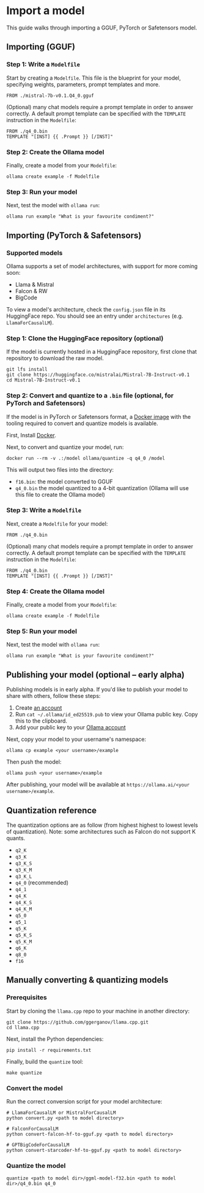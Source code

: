 # Import a model

This guide walks through importing a GGUF, PyTorch or Safetensors model.

## Importing (GGUF)

### Step 1: Write a `Modelfile`

Start by creating a `Modelfile`. This file is the blueprint for your model, specifying weights, parameters, prompt templates and more.

```
FROM ./mistral-7b-v0.1.Q4_0.gguf
```

(Optional) many chat models require a prompt template in order to answer correctly. A default prompt template can be specified with the `TEMPLATE` instruction in the `Modelfile`:

```
FROM ./q4_0.bin
TEMPLATE "[INST] {{ .Prompt }} [/INST]"
```

### Step 2: Create the Ollama model

Finally, create a model from your `Modelfile`:

```
ollama create example -f Modelfile
```

### Step 3: Run your model

Next, test the model with `ollama run`:

```
ollama run example "What is your favourite condiment?"
```

## Importing (PyTorch & Safetensors)

### Supported models

Ollama supports a set of model architectures, with support for more coming soon:

- Llama & Mistral
- Falcon & RW
- BigCode

To view a model's architecture, check the `config.json` file in its HuggingFace repo. You should see an entry under `architectures` (e.g. `LlamaForCausalLM`).

### Step 1: Clone the HuggingFace repository (optional)

If the model is currently hosted in a HuggingFace repository, first clone that repository to download the raw model.

```
git lfs install
git clone https://huggingface.co/mistralai/Mistral-7B-Instruct-v0.1
cd Mistral-7B-Instruct-v0.1
```

### Step 2: Convert and quantize to a `.bin` file (optional, for PyTorch and Safetensors)

If the model is in PyTorch or Safetensors format, a [Docker image](https://hub.docker.com/r/ollama/quantize) with the tooling required to convert and quantize models is available.

First, Install [Docker](https://www.docker.com/get-started/).

Next, to convert and quantize your model, run:

```
docker run --rm -v .:/model ollama/quantize -q q4_0 /model
```

This will output two files into the directory:

- `f16.bin`: the model converted to GGUF
- `q4_0.bin` the model quantized to a 4-bit quantization (Ollama will use this file to create the Ollama model)

### Step 3: Write a `Modelfile`

Next, create a `Modelfile` for your model:

```
FROM ./q4_0.bin
```

(Optional) many chat models require a prompt template in order to answer correctly. A default prompt template can be specified with the `TEMPLATE` instruction in the `Modelfile`:

```
FROM ./q4_0.bin
TEMPLATE "[INST] {{ .Prompt }} [/INST]"
```

### Step 4: Create the Ollama model

Finally, create a model from your `Modelfile`:

```
ollama create example -f Modelfile
```

### Step 5: Run your model

Next, test the model with `ollama run`:

```
ollama run example "What is your favourite condiment?"
```

## Publishing your model (optional – early alpha)

Publishing models is in early alpha. If you'd like to publish your model to share with others, follow these steps:

1. Create [an account](https://ollama.ai/signup)
2. Run `cat ~/.ollama/id_ed25519.pub` to view your Ollama public key. Copy this to the clipboard.
3. Add your public key to your [Ollama account](https://ollama.ai/settings/keys)

Next, copy your model to your username's namespace:

```
ollama cp example <your username>/example
```

Then push the model:

```
ollama push <your username>/example
```

After publishing, your model will be available at `https://ollama.ai/<your username>/example`.

## Quantization reference

The quantization options are as follow (from highest highest to lowest levels of quantization). Note: some architectures such as Falcon do not support K quants.

- `q2_K`
- `q3_K`
- `q3_K_S`
- `q3_K_M`
- `q3_K_L`
- `q4_0` (recommended)
- `q4_1`
- `q4_K`
- `q4_K_S`
- `q4_K_M`
- `q5_0`
- `q5_1`
- `q5_K`
- `q5_K_S`
- `q5_K_M`
- `q6_K`
- `q8_0`
- `f16`

## Manually converting & quantizing models

### Prerequisites

Start by cloning the `llama.cpp` repo to your machine in another directory:

```
git clone https://github.com/ggerganov/llama.cpp.git
cd llama.cpp
```

Next, install the Python dependencies:

```
pip install -r requirements.txt
```

Finally, build the `quantize` tool:

```
make quantize
```

### Convert the model

Run the correct conversion script for your model architecture:

```shell
# LlamaForCausalLM or MistralForCausalLM
python convert.py <path to model directory>

# FalconForCausalLM
python convert-falcon-hf-to-gguf.py <path to model directory>

# GPTBigCodeForCausalLM
python convert-starcoder-hf-to-gguf.py <path to model directory>
```

### Quantize the model

```
quantize <path to model dir>/ggml-model-f32.bin <path to model dir>/q4_0.bin q4_0
```
